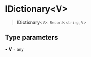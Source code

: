 # IDictionary\<V\>

> **IDictionary**\<`V`\>: `Record`\<`string`, `V`\>

## Type parameters

• **V** = `any`
